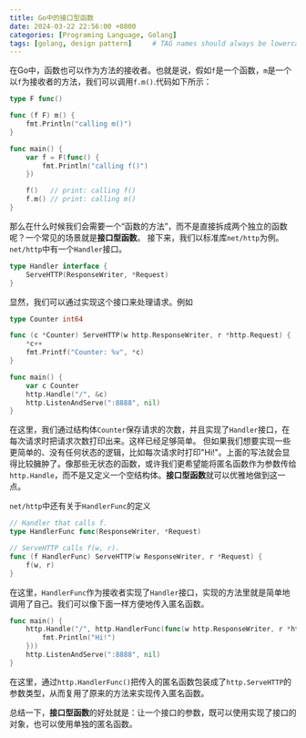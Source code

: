 ```yaml
---
title: Go中的接口型函数
date: 2024-03-22 22:56:00 +0800
categories: [Programing Language, Golang]
tags: [golang, design pattern]     # TAG names should always be lowercase
---
```

在Go中，函数也可以作为方法的接收者。也就是说，假如`f`是一个函数，`m`是一个以`f`为接收者的方法，我们可以调用`f.m()`.代码如下所示：
```go
type F func()

func (f F) m() {
	fmt.Println("calling m()")
}

func main() {
	var f = F(func() {
		fmt.Println("calling f()")
	})

	f()   // print: calling f()
	f.m() // print: calling m()
}
```

那么在什么时候我们会需要一个“函数的方法”，而不是直接拆成两个独立的函数呢？一个常见的场景就是**接口型函数**。
接下来，我们以标准库`net/http`为例。`net/http`中有一个`Handler`接口。
```go
type Handler interface {
	ServeHTTP(ResponseWriter, *Request)
}
```
显然，我们可以通过实现这个接口来处理请求。例如
```go
type Counter int64

func (c *Counter) ServeHTTP(w http.ResponseWriter, r *http.Request) {
	*c++
	fmt.Printf("Counter: %v", *c)
}

func main() {
	var c Counter
	http.Handle("/", &c)
	http.ListenAndServe(":8888", nil)
}
```
在这里，我们通过结构体`Counter`保存请求的次数，并且实现了`Handler`接口，在每次请求时把请求次数打印出来。这样已经足够简单。
但如果我们想要实现一些更简单的、没有任何状态的逻辑，比如每次请求时打印"Hi!"。上面的写法就会显得比较臃肿了。像那些无状态的函数，或许我们更希望能将匿名函数作为参数传给`http.Handle`，而不是又定义一个空结构体。**接口型函数**就可以优雅地做到这一点。

`net/http`中还有关于`HandlerFunc`的定义
```go
// Handler that calls f.
type HandlerFunc func(ResponseWriter, *Request)

// ServeHTTP calls f(w, r).
func (f HandlerFunc) ServeHTTP(w ResponseWriter, r *Request) {
	f(w, r)
}
```
在这里，`HandlerFunc`作为接收者实现了`Handler`接口，实现的方法里就是简单地调用了自己。我们可以像下面一样方便地传入匿名函数。
```go
func main() {
	http.Handle("/", http.HandlerFunc(func(w http.ResponseWriter, r *http.Request) {
		fmt.Println("Hi!")
	}))
	http.ListenAndServe(":8888", nil)
}
```
在这里，通过`http.HandlerFunc()`把传入的匿名函数包装成了`http.ServeHTTP`的参数类型，从而复用了原来的方法来实现传入匿名函数。


总结一下，**接口型函数**的好处就是：让一个接口的参数，既可以使用实现了接口的对象，也可以使用单独的匿名函数。